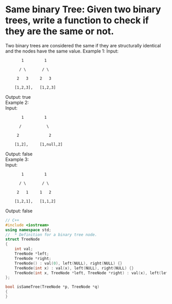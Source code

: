 # Same binary Tree: Given two binary trees, write a function to check if they are the same or not.
Two binary trees are considered the same if they are structurally identical and the nodes have the same value.
Example 1:
Input:

           1         1

          / \       / \

         2   3     2   3

        [1,2,3],   [1,2,3]

Output: true <br/>
Example 2: <br/>
Input:

           1         1

          /           \

         2             2

        [1,2],     [1,null,2]

Output: false <br/>
Example 3: <br/>
Input:

           1         1

          / \       / \

         2   1     1   2

        [1,2,1],   [1,1,2]

Output: false

```C++
// C++
#include <iostream>
using namespace std;
//  * Definition for a binary tree node.
struct TreeNode
{
    int val;
    TreeNode *left;
    TreeNode *right;
    TreeNode() : val(0), left(NULL), right(NULL) {}
    TreeNode(int x) : val(x), left(NULL), right(NULL) {}
    TreeNode(int x, TreeNode *left, TreeNode *right) : val(x), left(left), right(right) {}
};

bool isSameTree(TreeNode *p, TreeNode *q)
{
}
```